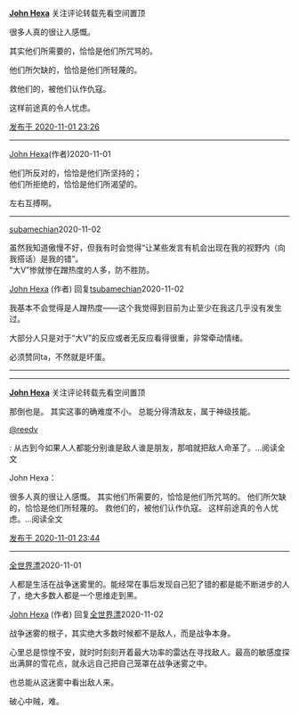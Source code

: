 [**John Hexa**](https://www.zhihu.com/people/mcbig)
关注评论转载先看空间置顶
>
很多人真的很让人感慨。  
> 
其实他们所需要的，恰恰是他们所咒骂的。  
> 
他们所欠缺的，恰恰是他们所轻蔑的。  
> 
救他们的，被他们认作仇寇。  
> 
这样前途真的令人忧虑。

[发布于 2020-11-01 23:26](https://www.zhihu.com/pin/1306376321153241088)

---

[John Hexa](https://www.zhihu.com/people/mcbig)​ (作者)2020-11-01
>
他们所反对的，恰恰是他们所坚持的；  
他们所拒绝的，恰恰是他们所渴望的。  
> 
左右互搏啊。

---

[subamechian](https://www.zhihu.com/people/tsubamechian)2020-11-02
>
虽然我知道傲慢不好，但我有时会觉得“让某些发言有机会出现在我的视野内（向我搭话）是我的错”。  
“大V”惨就惨在蹭热度的人多，防不胜防。

[John Hexa](https://www.zhihu.com/people/mcbig)​ (作者) 回复[tsubamechian](https://www.zhihu.com/people/tsubamechian)2020-11-02
>
我基本不会觉得是人蹭热度——这个我觉得到目前为止至少在我这几乎没有发生过。  
> 
大部分人只是对于“大V”的反应或者无反应看得很重，非常牵动情绪。  
> 
必须赞同ta，不然就是坏蛋。

---
---

[**John Hexa**](https://www.zhihu.com/people/mcbig)
关注评论转载先看空间置顶
>
那倒也是。 其实这事的确难度不小。 总能分得清敌友，属于神级技能。
>
[@reedv](https://www.zhihu.com/people/39ca814733efd9f13912caa715e9e229)
>
: 从古到今如果人人都能分别谁是敌人谁是朋友，那咱就把敌人命革了。…阅读全文​
>>
John Hexa：
>>
很多人真的很让人感慨。 其实他们所需要的，恰恰是他们所咒骂的。 他们所欠缺的，恰恰是他们所轻蔑的。 救他们的，被他们认作仇寇。 这样前途真的令人忧虑。…阅读全文​

[发布于 2020-11-01 23:44](https://www.zhihu.com/pin/1306380942777257984)

---

[全世界漂](https://www.zhihu.com/people/jie-fang-18)2020-11-01
>
人都是生活在战争迷雾里的。能经常在事后发现自己犯了错的都是能不断进步的人了，绝大多数人都是一个思维走到黑。

[John Hexa](https://www.zhihu.com/people/mcbig)​ (作者) 回复[全世界漂](https://www.zhihu.com/people/jie-fang-18)2020-11-02
>
战争迷雾的根子，其实绝大多数时候都不是敌人，而是战争本身。  
> 
心里总是惊惶不安，就时时刻刻开着最大功率的雷达在寻找敌人。最高的敏感度探出满屏的雪花点，就永远自己把自己笼罩在战争迷雾之中。  
>
也总能从这迷雾中看出敌人来。  
> 
破心中贼，难。